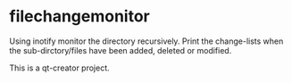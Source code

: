 filechangemonitor
=================

Using inotify monitor the directory recursively. Print the change-lists when the sub-dirctory/files have been added, deleted or modified.

This is a qt-creator project.
